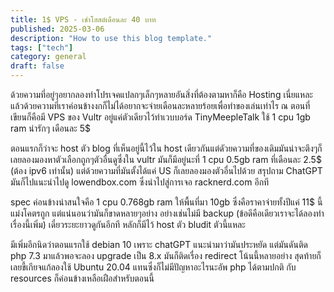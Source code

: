 ```yaml
---
title: 1$ VPS - เช่าโฮสต์เดือนละ 40 บาท
published: 2025-03-06
description: "How to use this blog template."
tags: ["tech"]
category: general
draft: false
---
```

ด้วยความที่อยู่ๆอยากลองทำโปรเจคแปลกๆเล็กๆหลายอันสิ่งที่ต้องตามหาก็คือ Hosting เนี่ยแหละ แล้วด้วยความที่เราค่อนข้างงกก็ไม่ได้อยากจะจ่ายเดือนละหลายร้อยเพื่อทำของเล่นเท่าไร ณ ตอนที่เขียนก็คือมี VPS ของ Vultr อยู่แค่ตัวเดียวไว้ทำเวบบอร์ด TinyMeepleTalk ใช้ 1 cpu 1gb ram น่ารักๆ เดือนละ 5$

ตอนแรกก็ว่าจะ host ตัว blog ที่เห็นอยู่นี้ไว้ใน host เดียวกันแต่ดัวยความที่ของเดิมมันน่าจะตึงๆก็เลยลองมองหาตัวเลือกถูกๆตัวอื่นดูซึ่งใน vultr มันก็มีอยู่นะที่ 1 cpu 0.5gb ram ที่เดือนละ 2.5$ (ต้อง ipv6 เท่านั้น) แต่ด้วยความที่มันตั้งได้แค่ US ก็เลยลองมองตัวอื่นไปด้วย สรุปถาม ChatGPT มันก็ไปแนะนำไปดู lowendbox.com ซึ่งนำไปสู่การเจอ racknerd.com อีกที

spec ค่อนข้างน่าสนใจคือ 1 cpu  0.768gb ram ให้พื้นที่มา 10gb ซึ่งคือราคาจ่ายทั้งปีแค่ 11$ นี้แม่งโคตรถูก แต่แน่นอนว่ามันก็ขาดหลายๆอย่าง อย่างเช่นไม่มี backup (ข้อดีคือเดียวเราจะได้ลองทำเรื่องนี้เพิ่ม) เดี๋ยวระยะยาวดูกันอีกที หลักก็มีไว้ host ตัว bludit ตัวนี้แหละ

มีเพิ่มอีกนิดว่าตอนแรกใช้ debian 10 เพราะ chatGPT แนะนำมาว่ามันประหยัด แต่มันดันติด php 7.3 มาแล้วพอจะลอง upgrade เป็น 8.x มันก็ติดเรื่อง redirect โน้นนี้หลายอย่าง สุดท้ายก็เลยขี้เกียจแก้ลองใช้ Ubuntu 20.04 แทนซึ่งก็ไม่มีปัญหาอะไรนะอัพ php ได้ตามปกติ กับ resources ก็ค่อนข้างเหลือเฝือสำหรับตอนนี้